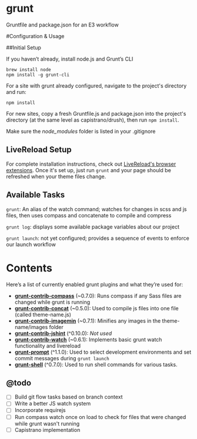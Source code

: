 grunt
=====

Gruntfile and package.json for an E3 workflow

#Configuration & Usage

##Initial Setup

If you haven’t already, install node.js and Grunt’s CLI

```
brew install node
npm install -g grunt-cli
```

For a site with grunt already configured, navigate to the project's directory and run:

```
npm install
```

For new sites, copy a fresh Gruntfile.js and package.json into the project's directory (at the same level as capistrano/drush), then run ```npm install```.

Make sure the *node_modules* folder is listed in your .gitignore

## LiveReload Setup

For complete installation instructions, check out [LiveReload's browser extensions](http://feedback.livereload.com/knowledgebase/articles/86242-how-do-i-install-and-use-the-browser-extensions). Once it's set up, just run ```grunt``` and your page should be refreshed when your theme files change.

## Available Tasks

```grunt```: An alias of the watch command; watches for changes in scss and js files, then uses compass and concatenate to compile and compress

```grunt log```: displays some available package variables about our project

```grunt launch```: not yet configured; provides a sequence of events to enforce our launch workflow

# Contents
Here’s a list of currently enabled grunt plugins and what they’re used for:

- [**grunt-contrib-compass**](https://github.com/gruntjs/grunt-contrib-compass) (~0.7.0): Runs compass if any Sass files are changed while grunt is running
- [**grunt-contrib-concat**](https://github.com/gruntjs/grunt-contrib-concat) (~0.5.0): Used to compile js files into one file (called theme-name.js)
- [**grunt-contrib-imagemin**](https://github.com/gruntjs/grunt-contrib-imagemin) (~0.7.1): Minifies any images in the theme-name/images folder
- [**grunt-contrib-jshint**](https://github.com/gruntjs/grunt-contrib-jshint) (^0.10.0): *Not used*
- [**grunt-contrib-watch**](https://github.com/gruntjs/grunt-contrib-watch) (~0.6.1): Implements basic grunt watch functionality and livereload
- [**grunt-prompt**](https://github.com/dylang/grunt-prompt) (^1.1.0): Used to select development environments and set commit messages during ```grunt launch```
- [**grunt-shell**](https://github.com/sindresorhus/grunt-shell) (^0.7.0): Used to run shell commands for various tasks.

## @todo

- [ ] Build git flow tasks based on branch context
- [ ] Write a better JS watch system
- [ ] Incorporate requirejs
- [ ] Run compass watch once on load to check for files that were changed while grunt wasn't running
- [ ] Capistrano implementation